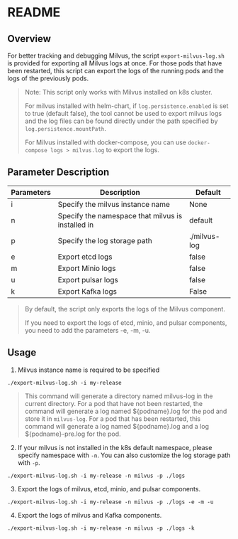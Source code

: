 # README

## Overview

For better tracking and debugging Milvus, the script `export-milvus-log.sh` is provided for exporting all Milvus logs at once. For those pods that have been restarted, this script can export the logs of the running pods and the logs of the previously pods.

> Note: This script only works with Milvus installed on k8s cluster.
>
>For milvus installed with helm-chart, if `log.persistence.enabled` is set to true (default false), the tool cannot be used to export milvus logs and the log files can be found directly under the path specified by `log.persistence.mountPath`.
>
> For Milvus installed with docker-compose, you can use `docker-compose logs > milvus.log` to export the logs.

## Parameter Description

| Parameters | Description                                       | Default      |
| ---------- | ------------------------------------------------- | ------------ |
| i          | Specify the milvus instance name                  | None         |
| n          | Specify the namespace that milvus is installed in | default      |
| p          | Specify the log storage path                      | ./milvus-log |
| e          | Export etcd logs                                  | false        |
| m          | Export Minio logs                                 | false        |
| u          | Export pulsar logs                                | false        |
| k          | Export Kafka logs                                 | False        |

> By default, the script only exports the logs of the Milvus component.
>
> If you need to export the logs of etcd, minio, and pulsar components, you need to add the parameters -e, -m, -u.

## Usage

1. Milvus instance name is required to be specified

```shell
./export-milvus-log.sh -i my-release
```

> This command will generate a directory named milvus-log in the current directory.
> For a pod that have not been restarted, the command will generate a log named ${podname}.log for the pod and store it in `milvus-log`.
> For a pod that has been restarted, this command will generate a log named ${podname}.log and a log ${podname}-pre.log for the pod.

2. If your milvus is not installed in the k8s default namespace, please specify namespace with `-n`. You can also customize the log storage path with `-p`.

```shell
./export-milvus-log.sh -i my-release -n milvus -p ./logs
```

3. Export the logs of milvus, etcd, minio, and pulsar components.

```shell
./export-milvus-log.sh -i my-release -n milvus -p ./logs -e -m -u
```

4. Export the logs of milvus and Kafka components.

```
./export-milvus-log.sh -i my-release -n milvus -p ./logs -k
```

